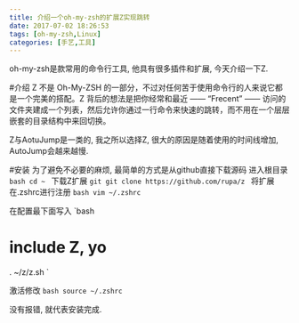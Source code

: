 ```yaml
---
title: 介绍一个oh-my-zsh的扩展Z实现跳转
date: 2017-07-02 18:26:53
tags: [oh-my-zsh,Linux]
categories: [手艺,工具]
---
```

oh-my-zsh是款常用的命令行工具, 他具有很多插件和扩展, 今天介绍一下Z.

<!--more-->
#介绍
Z 不是 Oh-My-ZSH 的一部分，不过对任何苦于使用命令行的人来说它都是一个完美的搭配。Z 背后的想法是把你经常和最近 —— “Frecent” —— 访问的文件夹建成一个列表，然后允许你通过一行命令来快速的跳转，而不用在一个层层嵌套的目录结构中来回切换。

Z与AotuJump是一类的, 我之所以选择Z, 很大的原因是随着使用的时间线增加, AutoJump会越来越慢.

#安装
为了避免不必要的麻烦, 最简单的方式是从github直接下载源码
进入根目录
`bash
cd ~
`
下载Z扩展
`git
git clone https://github.com/rupa/z
`
将扩展在.zshrc进行注册
`bash
vim ~/.zshrc
`

在配置最下面写入
`bash
# include Z, yo
. ~/z/z.sh
`

激活修改
`bash
source ~/.zshrc
`

没有报错, 就代表安装完成.

